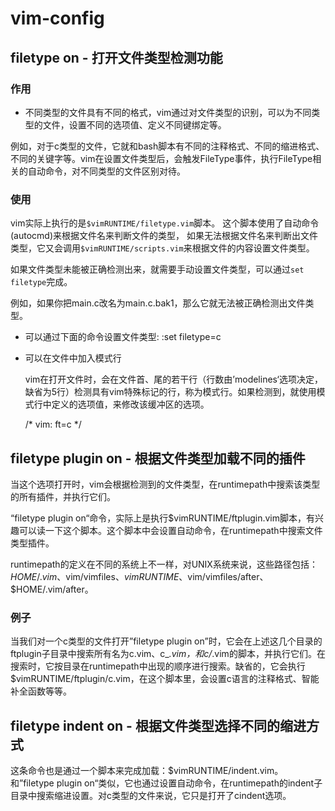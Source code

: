 vim-config
==========

## filetype on - 打开文件类型检测功能

### 作用

* 不同类型的文件具有不同的格式，vim通过对文件类型的识别，可以为不同类型的文件，设置不同的选项值、定义不同键绑定等。

例如，对于c类型的文件，它就和bash脚本有不同的注释格式、不同的缩进格式、不同的关键字等。vim在设置文件类型后，会触发FileType事件，执行FileType相关的自动命令，对不同类型的文件区别对待。

### 使用

vim实际上执行的是`$vimRUNTIME/filetype.vim`脚本。
这个脚本使用了自动命令(autocmd)来根据文件名来判断文件的类型，
如果无法根据文件名来判断出文件类型，它又会调用`$vimRUNTIME/scripts.vim`来根据文件的内容设置文件类型。

如果文件类型未能被正确检测出来，就需要手动设置文件类型，可以通过`set filetype`完成。

例如，如果你把main.c改名为main.c.bak1，那么它就无法被正确检测出文件类型。
* 可以通过下面的命令设置文件类型:
    :set filetype=c

* 可以在文件中加入模式行

  vim在打开文件时，会在文件首、尾的若干行（行数由’modelines‘选项决定，缺省为5行）检测具有vim特殊标记的行，称为模式行。如果检测到，就使用模式行中定义的选项值，来修改该缓冲区的选项。

    /* vim: ft=c */ 


## filetype plugin on - 根据文件类型加载不同的插件

当这个选项打开时，vim会根据检测到的文件类型，在runtimepath中搜索该类型的所有插件，并执行它们。

“filetype plugin on“命令，实际上是执行$vimRUNTIME/ftplugin.vim脚本，有兴趣可以读一下这个脚本。这个脚本中会设置自动命令，在runtimepath中搜索文件类型插件。

runtimepath的定义在不同的系统上不一样，对UNIX系统来说，这些路径包括：$HOME/.vim、$vim/vimfiles、$vimRUNTIME、$vim/vimfiles/after、$HOME/.vim/after。

### 例子
当我们对一个c类型的文件打开”filetype plugin on”时，它会在上述这几个目录的ftplugin子目录中搜索所有名为c.vim、c_*.vim，和c/*.vim的脚本，并执行它们。在搜索时，它按目录在runtimepath中出现的顺序进行搜索。缺省的，它会执行$vimRUNTIME/ftplugin/c.vim，在这个脚本里，会设置c语言的注释格式、智能补全函数等等。

## filetype indent on - 根据文件类型选择不同的缩进方式

这条命令也是通过一个脚本来完成加载：$vimRUNTIME/indent.vim。和”filetype plugin on“类似，它也通过设置自动命令，在runtimepath的indent子目录中搜索缩进设置。对c类型的文件来说，它只是打开了cindent选项。



